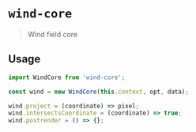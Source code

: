 # `wind-core`

> Wind field core

## Usage

```js
import WindCore from 'wind-core';

const wind = new WindCore(this.context, opt, data);

wind.project = (coordinate) => pixel;
wind.intersectsCoordinate = (coordinate) => true;
wind.postrender = () => {};
```
